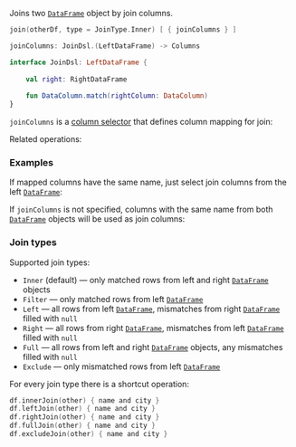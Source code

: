 [//]: # (title: join)

<!---IMPORT org.jetbrains.kotlinx.dataframe.samples.api.multiple.JoinSamples-->

Joins two [`DataFrame`](DataFrame.md) object by join columns.

```kotlin
join(otherDf, type = JoinType.Inner) [ { joinColumns } ]

joinColumns: JoinDsl.(LeftDataFrame) -> Columns

interface JoinDsl: LeftDataFrame {
    
    val right: RightDataFrame
    
    fun DataColumn.match(rightColumn: DataColumn)
}
```

`joinColumns` is a [column selector](ColumnSelectors.md) that defines column mapping for join:

Related operations: [](multipleDataFrames.md)

### Examples

<!---FUN notebook_test_join_3-->

<!---END-->

<inline-frame src="./resources/notebook_test_join_3.html" width="100%" height="500px"></inline-frame>

<!---FUN notebook_test_join_5-->

<!---END-->

<inline-frame src="./resources/notebook_test_join_5.html" width="100%" height="500px"></inline-frame>

<!---FUN notebook_test_join_6-->

<!---END-->

<inline-frame src="./resources/notebook_test_join_6.html" width="100%" height="500px"></inline-frame>

<!---FUN notebook_test_join_8-->

<!---END-->

<inline-frame src="./resources/notebook_test_join_8.html" width="100%" height="500px"></inline-frame>


<!---FUN notebook_test_join_10-->

<!---END-->

<inline-frame src="./resources/notebook_test_join_10.html" width="100%" height="500px"></inline-frame>

<!---FUN notebook_test_join_11-->

<!---END-->

<inline-frame src="./resources/notebook_test_join_11.html" width="100%" height="500px"></inline-frame>

<!---FUN notebook_test_join_12-->

<!---END-->

<inline-frame src="./resources/notebook_test_join_12.html" width="100%" height="500px"></inline-frame>


If mapped columns have the same name, just select join columns from the left [`DataFrame`](DataFrame.md):

If `joinColumns` is not specified, columns with the same name from both [`DataFrame`](DataFrame.md) objects will be used as join columns:


### Join types

Supported join types:
* `Inner` (default) — only matched rows from left and right [`DataFrame`](DataFrame.md) objects
* `Filter` — only matched rows from left [`DataFrame`](DataFrame.md)
* `Left` — all rows from left [`DataFrame`](DataFrame.md), mismatches from right [`DataFrame`](DataFrame.md) filled with `null`
* `Right` — all rows from right [`DataFrame`](DataFrame.md), mismatches from left [`DataFrame`](DataFrame.md) filled with `null`
* `Full` — all rows from left and right [`DataFrame`](DataFrame.md) objects, any mismatches filled with `null`
* `Exclude` — only mismatched rows from left [`DataFrame`](DataFrame.md)

For every join type there is a shortcut operation:

```kotlin
df.innerJoin(other) { name and city }
df.leftJoin(other) { name and city }
df.rightJoin(other) { name and city }
df.fullJoin(other) { name and city }
df.excludeJoin(other) { name and city }
```

<!---FUN notebook_test_join_13-->

<!---END-->

<inline-frame src="./resources/notebook_test_join_13.html" width="100%" height="500px"></inline-frame>

<!---FUN notebook_test_join_14-->

<!---END-->

<inline-frame src="./resources/notebook_test_join_14.html" width="100%" height="500px"></inline-frame>

<!---FUN notebook_test_join_15-->

<!---END-->

<inline-frame src="./resources/notebook_test_join_15.html" width="100%" height="500px"></inline-frame>

<!---FUN notebook_test_join_16-->

<!---END-->

<inline-frame src="./resources/notebook_test_join_16.html" width="100%" height="500px"></inline-frame>

<!---FUN notebook_test_join_17-->

<!---END-->

<inline-frame src="./resources/notebook_test_join_17.html" width="100%" height="500px"></inline-frame>

<!---FUN notebook_test_join_18-->

<!---END-->

<inline-frame src="./resources/notebook_test_join_18.html" width="100%" height="500px"></inline-frame>

<!---FUN notebook_test_join_19-->

<!---END-->

<inline-frame src="./resources/notebook_test_join_19.html" width="100%" height="500px"></inline-frame>

<!---FUN notebook_test_join_20-->

<!---END-->

<inline-frame src="./resources/notebook_test_join_20.html" width="100%" height="500px"></inline-frame>

